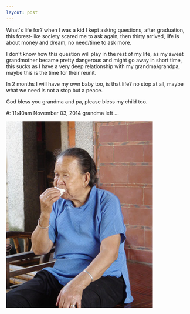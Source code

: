 ```yaml
---
layout: post
---
```


What's life for? when I was a kid I kept asking questions, after graduation, this forest-like society scared me to ask again, then thirty arrived, life is about money and dream, no need/time to ask more.

I don't know how this question will play in the rest of my life, as my sweet grandmother became pretty dangerous and might go away in short time, this sucks as I have a very deep relationship with my grandma/grandpa, maybe this is the time for their reunit.

In 2 months I will have my own baby too, is that life? no stop at all, maybe what we need is not a stop but a peace.

God bless you grandma and pa, please bless my child too.

\#: 11:40am November 03, 2014 grandma left ...

![Grandma in Summer](img/grandma.jpg)